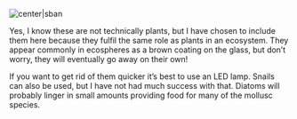 ![center|sban](2c74792ef14c87340494b0bac1fa7a4e.png)

Yes, I know these are not technically plants, but I have chosen to include them here because they fulfil the same role as plants in an ecosystem. They appear commonly in ecospheres as a brown coating on the glass, but don’t worry, they will eventually go away on their own!

If you want to get rid of them quicker it’s best to use an LED lamp. Snails can also be used, but I have not had much success with that. Diatoms will probably linger in small amounts providing food for many of the mollusc species.
